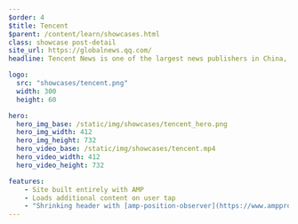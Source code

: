 ```yaml
---
$order: 4
$title: Tencent
$parent: /content/learn/showcases.html
class: showcase post-detail
site_url: https://globalnews.qq.com/
headline: Tencent News is one of the largest news publishers in China, from Tencent Group. They rebuilt their international edition entirely with AMP, to serve global readers with a great user experience. The site is fast, interactive with many dynamic elements, and efficient to maintain performance. 

logo:
  src: "showcases/tencent.png"
  width: 300
  height: 60

hero:
  hero_img_base: /static/img/showcases/tencent_hero.png
  hero_img_width: 412
  hero_img_height: 732
  hero_video_base: /static/img/showcases/tencent.mp4
  hero_video_width: 412
  hero_video_height: 732

features:
    - Site built entirely with AMP
    - Loads additional content on user tap
    - "Shrinking header with [amp-position-observer](https://www.ampproject.org/docs/reference/components/amp-position-observer)"
---
```


